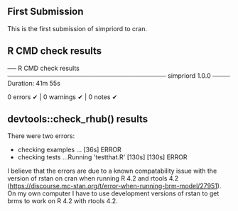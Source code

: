 ## First Submission

This is the first submission of simpriord to cran.

## R CMD check results

── R CMD check results ──────────────────────────────────── simpriord 1.0.0 ────
Duration: 41m 55s

0 errors ✔ | 0 warnings ✔ | 0 notes ✔

## devtools::check_rhub() results

There were two errors:

* checking examples ... [36s] ERROR
* checking tests ...Running 'testthat.R' [130s] [130s] ERROR

I believe that the errors are due to a known compatability issue with the 
version of rstan on cran when running R 4.2 and rtools 4.2 (https://discourse.mc-stan.org/t/error-when-running-brm-model/27951).  On my
own computer I have to use development versions of rstan to get brms to work
on R 4.2 with rtools 4.2.
